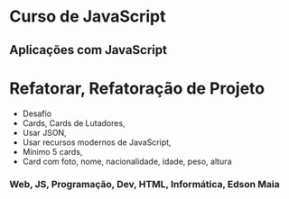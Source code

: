 # Curso de JavaScript

## Aplicações com JavaScript

# Refatorar, Refatoração de Projeto

* Desafio
* Cards, Cards de Lutadores,
* Usar JSON,
* Usar recursos modernos de JavaScript,
* Mínimo 5 cards,
* Card com foto, nome, nacionalidade, idade, peso, altura

### Web, JS, Programação, Dev, HTML, Informática, Edson Maia